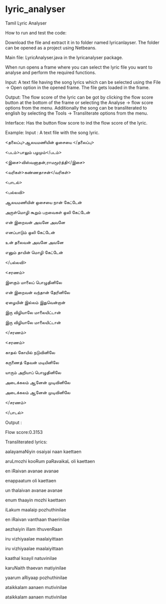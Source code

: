 # lyric_analyser
Tamil Lyric Analyser

How to run and test the code:

Download the file and extract it in to folder named lyricanlayser. The folder can be opened as a project using Netbeans.

Main file: LyricAnalyser.java in the lyricanalyser package. 

When run opens a frame where you can select the lyric file you want to analyse and perform the required functions.

Input: A text file having the song lyrics which can be selected using the File -> Open option in the opened frame. The file gets loaded in the frame.

Output: The flow score of the lyric can be got by clicking the flow score button at the bottom of the frame or selecting the Analyse -> flow score options from the menu. Additionally the song can be transliterated to english by selecting the Tools -> Transliterate options from the menu.

Interface: Has the button flow score to ind the flow score of the lyric.

Example: Input : A text file with the song lyric.

<தலைப்பு>ஆலயமணியின் ஓசையை </தலைப்பு>

<படம்>பாலும் பழமும்</படம்>

<இசை>விஸ்வனாதன்,ராமமூர்த்தி</இசை>

<வரிகள்>கண்ணதாசன்</வரிகள்>

<பாடல்>

<பல்லவி>

ஆலயமணியின் ஒசையை நான் கேட்டேன்

அருள்மொழி கூறும் பறவைகள் ஒலி கேட்டேன்

என் இறைவன் அவனே அவனே 

எனப்பாடும் ஒலி கேட்டேன்

உன் தலைவன் அவனே அவனே 

எனும் தாயின் மொழி கேட்டேன்

</பல்லவி>

<சரணம்>

இளகும் மாலைப் பொழுதினிலே

என் இறைவன் வந்தான் தேரினிலே

ஏழையின் இல்லம் இதுவென்றான்

இரு விழியாலே மாலையிட்டான்

இரு விழியாலே மாலையிட்டான்

</சரணம்>

<சரணம்>

காதல் கோயில் நடுவினிலே

கருணைத் தேவன் மடியினிலே

யாரும் அறியாப் பொழுதினிலே

அடைக்கலம் ஆனேன் முடிவினிலே

அடைக்கலம் ஆனேன் முடிவினிலே

</சரணம்>

</பாடல்>



Output :

Flow score:0.3153

Transliterated lyrics:

aalayamaNiyin osaiyai naan kaettaen 

aruLmozhi kooRum paRavaikaL oli kaettaen 

en iRaivan avanae avanae 

enappaatum oli kaettaen 

un thalaivan avanae avanae 

enum thaayin mozhi kaettaen 



iLakum maalaip pozhuthinilae 

en iRaivan vanthaan thaerinilae 

aezhaiyin illam ithuvenRaan 

iru vizhiyaalae maalaiyittaan 

iru vizhiyaalae maalaiyittaan 



kaathal koayil natuvinilae 

karuNaith thaevan matiyinilae 

yaarum aRiyaap pozhuthinilae 

ataikkalam aanaen mutivinilae 

ataikkalam aanaen mutivinilae

